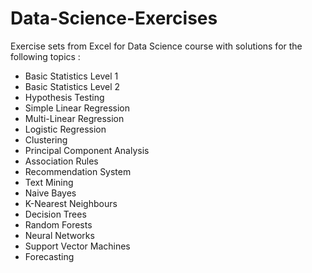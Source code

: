 # Data-Science-Exercises
Exercise sets from Excel for Data Science course with solutions for the following topics : 
- Basic Statistics Level 1
- Basic Statistics Level 2
- Hypothesis Testing
- Simple Linear Regression
- Multi-Linear Regression
- Logistic Regression
- Clustering
- Principal Component Analysis
- Association Rules
- Recommendation System
- Text Mining
- Naive Bayes
- K-Nearest Neighbours
- Decision Trees
- Random Forests
- Neural Networks
- Support Vector Machines
- Forecasting
